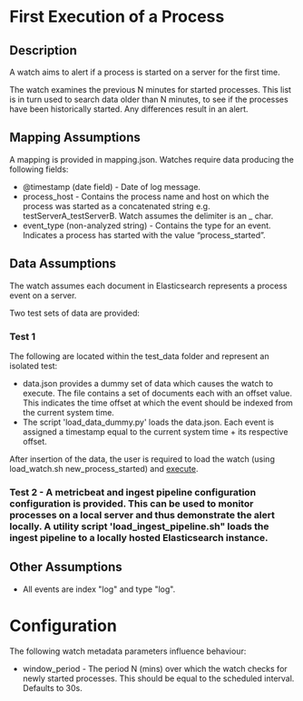 # First Execution of a Process

## Description

A watch aims to alert if a process is started on a server for the first time.
 
The watch examines the previous N minutes for started processes.  This list is in turn used to search data older than N minutes, to see if the processes have been historically started.
Any differences result in an alert.

## Mapping Assumptions

A mapping is provided in mapping.json.  Watches require data producing the following fields:

* @timestamp (date field) - Date of log message.
* process_host - Contains the process name and host on which the process was started as a concatenated string e.g. testServerA_testServerB.  Watch assumes the delimiter is an _ char.
* event_type (non-analyzed string) - Contains the type for an event.  Indicates a process has started with the value “process_started”.

## Data Assumptions

The watch assumes each document in Elasticsearch represents a process event on a server.

Two test sets of data are provided:

### Test 1

The following are located within the test_data folder and represent an isolated test:

* data.json provides a dummy set of data which causes the watch to execute.  The file contains a set of documents each with an offset value.  This indicates the time offset at which the event should be indexed from the current system time.
* The script 'load_data_dummy.py' loads the data.json.  Each event is assigned a timestamp equal to the current system time + its respective offset.

After insertion of the data, the user is required to load the watch (using load_watch.sh new_process_started) and [execute](https://www.elastic.co/guide/en/watcher/current/api-rest.html#api-rest-execute-watch).

### Test 2 - A metricbeat and ingest pipeline configuration configuration is provided.  This can be used to monitor processes on a local server and thus demonstrate the alert locally. A utility script 'load_ingest_pipeline.sh" loads the ingest pipeline to a locally hosted Elasticsearch instance.

## Other Assumptions

* All events are index "log" and type "log".

# Configuration

The following watch metadata parameters influence behaviour:

* window_period - The period N (mins) over which the watch checks for newly started processes.  This should be equal to the scheduled interval.  Defaults to 30s.